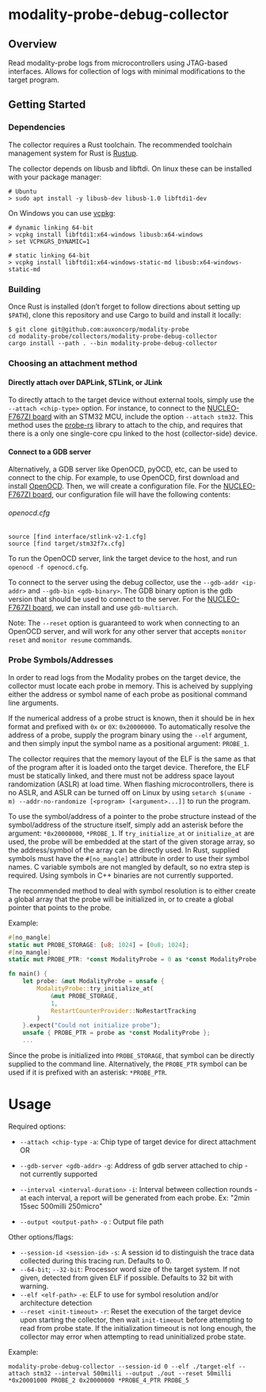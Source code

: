 # modality-probe-debug-collector

## Overview
Read modality-probe logs from microcontrollers using JTAG-based interfaces. Allows for collection of logs with minimal modifications to the target program.

## Getting Started
### Dependencies
The collector requires a Rust toolchain. The recommended toolchain
  management system for Rust is [Rustup](https://rustup.sh).

The collector depends on libusb and libftdi. 
On linux these can be installed with your package manager:
```
# Ubuntu
> sudo apt install -y libusb-dev libusb-1.0 libftdi1-dev
```

On Windows you can use [vcpkg](https://github.com/microsoft/vcpkg#quick-start-windows):

```
# dynamic linking 64-bit
> vcpkg install libftdi1:x64-windows libusb:x64-windows
> set VCPKGRS_DYNAMIC=1

# static linking 64-bit
> vcpkg install libftdi1:x64-windows-static-md libusb:x64-windows-static-md
```

### Building
Once Rust is installed (don’t forget to follow directions about
setting up `$PATH`), clone this repository and use Cargo to build and install 
it locally:

```
$ git clone git@github.com:auxoncorp/modality-probe
cd modality-probe/collectors/modality-probe-debug-collector
cargo install --path . --bin modality-probe-debug-collector
```

### Choosing an attachment method

#### Directly attach over DAPLink, STLink, or JLink

To directly attach to the target device without external tools, simply use the `--attach <chip-type>` option. 
For instance, to connect to the [NUCLEO-F767ZI board](https://www.st.com/en/evaluation-tools/nucleo-f767zi.html) 
with an STM32 MCU, include the option `--attach stm32`. This method uses the 
[probe-rs](https://github.com/probe-rs/probe-rs) library to attach to the chip, and requires that there is a only 
one single-core cpu linked to the host (collector-side) device.

#### Connect to a GDB server

Alternatively, a GDB server like OpenOCD, pyOCD, etc, can be used to connect to the chip.
For example, to use OpenOCD, first download and install [OpenOCD](http://openocd.org/). Then,
we will create a configuration file. For the [NUCLEO-F767ZI board](https://www.st.com/en/evaluation-tools/nucleo-f767zi.html), our configuration file will have the following contents:

###### openocd.cfg
```
source [find interface/stlink-v2-1.cfg]
source [find target/stm32f7x.cfg]
```

To run the OpenOCD server, link the target device to the host, and run `openocd -f openocd.cfg`.

To connect to the server using the debug collector, use the `--gdb-addr <ip-addr>` and `--gdb-bin <gdb-binary>`. The GDB binary option is the gdb version that should be used to connect to the server. For the [NUCLEO-F767ZI board](https://www.st.com/en/evaluation-tools/nucleo-f767zi.html), we can install and use `gdb-multiarch`.

Note: The `--reset` option is guaranteed to work when connecting to an OpenOCD server, and will work for any other server that accepts `monitor reset` and `monitor resume` commands. 

### Probe Symbols/Addresses

In order to read logs from the Modality probes on the target device, the collector must locate each probe in memory.
This is acheived by supplying either the address or symbol name of each probe as positional command line arguments.

If the numerical address of a probe struct is known, then it should be in hex format and prefixed with `0x` or `0X`: `0x20000000`.
To automatically resolve the address of a probe, supply the program binary using the `--elf` argument, and then simply
input the symbol name as a positional argument: `PROBE_1`. 

The collector requires that the memory layout of the ELF is the same as that of the program after it is loaded onto the target device.
Therefore, the ELF must be statically linked, and there must not be address space layout randomization (ASLR) at load time.
When flashing microcontrollers, there is no ASLR, and ASLR can be turned off on Linux by using 
`setarch $(uname -m) --addr-no-randomize [<program> [<argument>...]]` to run the program.

To use the symbol/address of a pointer to the probe structure instead of the symbol/address of the structure itself, simply add an
asterisk before the argument: `*0x20000000`, `*PROBE_1`. If `try_initialize_at` or `initialize_at` are used, the probe 
will be embedded at the start of the given storage array, so the address/symbol of the array can be directly used. 
In Rust, supplied symbols must have the `#[no_mangle]` attribute in order to use their
symbol names. C variable symbols are not mangled by default, so no extra step is required.
Using symbols in C++ binaries are not currently supported.

The recommended method to deal with symbol resolution is to either create a global array that the probe will be initialized
in, or to create a global pointer that points to the probe.

Example:

```rust
#[no_mangle]
static mut PROBE_STORAGE: [u8; 1024] = [0u8; 1024];
#[no_mangle]
static mut PROBE_PTR: *const ModalityProbe = 0 as *const ModalityProbe;

fn main() {
    let probe: &mut ModalityProbe = unsafe { 
        ModalityProbe::try_initialize_at(
            &mut PROBE_STORAGE, 
            1, 
            RestartCounterProvider::NoRestartTracking
        ) 
    }.expect("Could not initialize probe");
    unsafe { PROBE_PTR = probe as *const ModalityProbe };
    ...
```

Since the probe is initialized into `PROBE_STORAGE`, that symbol can be directly supplied to the command line.
Alternatively, the `PROBE_PTR` symbol can be used if it is prefixed with an asterisk: `*PROBE_PTR`.

# Usage

Required options:
- `--attach <chip-type` `-a`: Chip type of target device for direct attachment
OR
- `--gdb-server <gdb-addr>` `-g`: Address of gdb server attached to chip - not currently supported

- `--interval <interval-duration>` `-i`: Interval between collection rounds - at each interval, a report will be generated from each probe. Ex: "2min 15sec 500milli 250micro"
- `--output <output-path>` `-o` : Output file path

Other options/flags:
- `--session-id <session-id>` `-s`: A session id to distinguish the trace data collected during this tracing run. Defaults to 0.
- `--64-bit`; `--32-bit`: Processor word size of the target system. If not given, detected from given ELF if possible. Defaults to 32 bit with warning.
- `--elf <elf-path>` `-e`: ELF to use for symbol resolution and/or architecture detection
- `--reset <init-timeout>` `-r`: Reset the execution of the target device upon starting the collector, then wait 
  `init-timeout` before attempting to read from probe state. If the initialization timeout is not long enough,
  the collector may error when attempting to read uninitialized probe state.

Example:

`modality-probe-debug-collector --session-id 0 --elf ./target-elf --attach stm32 --interval 500milli --output ./out --reset 50milli *0x20001000 PROBE_2 0x20000000 *PROBE_4_PTR PROBE_5`
